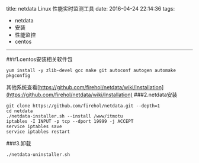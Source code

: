 title: netdata  Linux 性能实时监测工具
date: 2016-04-24 22:14:36
tags:
- netdata
- 安装
- 性能监控
- centos
---
###1.centos安装相关软件包
```shell
yum install -y zlib-devel gcc make git autoconf autogen automake pkgconfig
```
其他系统查看[https://github.com/firehol/netdata/wiki/Installation](https://github.com/firehol/netdata/wiki/Installation)
###2.netdata安装
```shell
git clone https://github.com/firehol/netdata.git --depth=1
cd netdata
./netdata-installer.sh --install /www/itmotu
iptables -I INPUT -p tcp --dport 19999 -j ACCEPT
service iptables save
service iptables restart
```
###3.卸载
```shell
./netdata-uninstaller.sh
```
